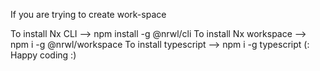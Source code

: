If you are trying to create work-space

To install Nx CLI --> npm install -g @nrwl/cli
To install Nx workspace --> npm i -g @nrwl/workspace
To install typescript --> npm i -g typescript
(: Happy coding :)
